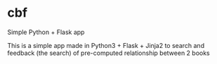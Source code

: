 # cbf
Simple Python + Flask app

This is a simple app made in Python3 + Flask + Jinja2 to search and feedback (the search) of pre-computed relationship between 2 books
